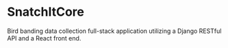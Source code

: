 # SnatchItCore
Bird banding data collection full-stack application utilizing a Django RESTful API and a React front end.
